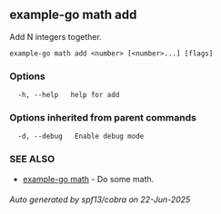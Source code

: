 ## example-go math add

Add N integers together.

```
example-go math add <number> [<number>...] [flags]
```

### Options

```
  -h, --help   help for add
```

### Options inherited from parent commands

```
  -d, --debug   Enable debug mode
```

### SEE ALSO

* [example-go math](example-go_math.md)	 - Do some math.

###### Auto generated by spf13/cobra on 22-Jun-2025
